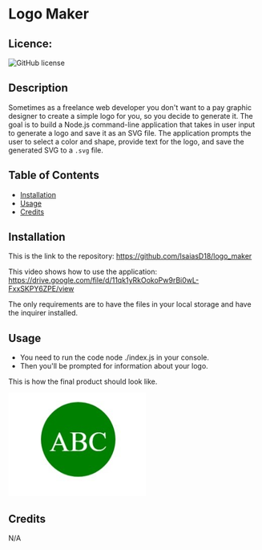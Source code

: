 # Logo Maker
  ## Licence:
  ![GitHub license](https://img.shields.io/badge/license-MIT-blue.svg)

  ## Description
  Sometimes as a freelance web developer you don't want to a pay graphic designer to create a simple logo for you, so you decide to generate it. The goal is to build a Node.js command-line application that takes in user input to generate a logo and save it as an SVG file. The application prompts the user to select a color and shape, provide text for the logo, and save the generated SVG to a `.svg` file.

  ## Table of Contents
  - [Installation](#installation)
  - [Usage](#usage)
  - [Credits](#credits)

  ## Installation
  This is the link to the repository:
  https://github.com/IsaiasD18/logo_maker

  This video shows how to use the application:
  https://drive.google.com/file/d/11qk1yRkOokoPw9rBi0wL-FxxSKPY6ZPE/view
  
  The only requirements are to have the files in your local storage and have the inquirer installed.  

  ## Usage
  - You need to run the code node ./index.js in your console. 
  - Then you'll be prompted for information about your logo.

  This is how the final product should look like. 
  
  ![logo](./images/logo.jpeg)

  ## Credits
  N/A
